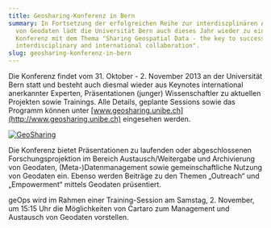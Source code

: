 ```yaml
---
title: Geosharing-Konferenz in Bern
summary: In Fortsetzung der erfolgreichen Reihe zur interdiszplinären Anwendung
  von Geodaten lädt die Universität Bern auch dieses Jahr wieder zu einer
  Konferenz mit dem Thema "Sharing Geospatial Data - the key to successful
  interdisciplinary and international collaboration".
slug: geosharing-konferenz-in-bern
---
```

Die Konferenz findet vom 31. Oktober - 2. November 2013 an der Universität Bern statt und besteht auch diesmal wieder aus Keynotes international anerkannter Experten, Präsentationen (junger) Wissenschaftler zu aktuellen Projekten sowie Trainings. Alle Details, geplante Sessions sowie das Programm können unter [www.geosharing.unibe.ch](http://www.geosharing.unibe.ch) eingesehen werden.

[![GeoSharing](/images/blog/geosharing-konferenz-in-bern/Logo_GeoSharing_breit3_0_0.jpg)](http://www.geosharing.unibe.ch)

Die Konferenz bietet Präsentationen zu laufenden oder abgeschlossenen Forschungsprojektion im Bereich Austausch/Weitergabe und Archivierung von Geodaten, (Meta-)Datenmanagement sowie gemeinschaftliche Nutzung von Geodaten ein. Ebenso werden Beiträge zu den Themen „Outreach“ und „Empowerment“ mittels Geodaten prüsentiert.

geOps wird im Rahmen einer Training-Session am Samstag, 2. November, um 15:15 Uhr die Möglichkeiten von Cartaro zum Management und Austausch von Geodaten vorstellen.